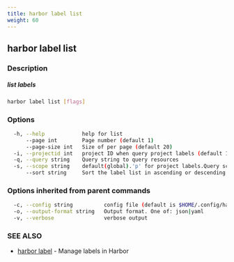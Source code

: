 ```yaml
---
title: harbor label list
weight: 60
---
```

## harbor label list

### Description

##### list labels

```sh
harbor label list [flags]
```

### Options

```sh
  -h, --help            help for list
      --page int        Page number (default 1)
      --page-size int   Size of per page (default 20)
  -i, --projectid int   project ID when query project labels (default 1)
  -q, --query string    Query string to query resources
  -s, --scope string    default(global).'p' for project labels.Query scope of the label (default "g")
      --sort string     Sort the label list in ascending or descending order
```

### Options inherited from parent commands

```sh
  -c, --config string          config file (default is $HOME/.config/harbor-cli/config.yaml)
  -o, --output-format string   Output format. One of: json|yaml
  -v, --verbose                verbose output
```

### SEE ALSO

* [harbor label](harbor-label.md)	 - Manage labels in Harbor


